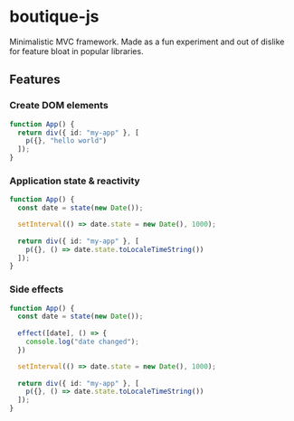 # boutique-js

Minimalistic MVC framework. Made as a fun experiment and out of dislike for feature bloat in popular libraries.

## Features

### Create DOM elements

```ts
function App() {
  return div({ id: "my-app" }, [
    p({}, "hello world")
  ]);
}
```

### Application state & reactivity

```ts
function App() {
  const date = state(new Date());

  setInterval(() => date.state = new Date(), 1000);
  
  return div({ id: "my-app" }, [
    p({}, () => date.state.toLocaleTimeString())
  ]);
}
```

### Side effects

```ts
function App() {
  const date = state(new Date());
  
  effect([date], () => {
    console.log("date changed");
  })

  setInterval(() => date.state = new Date(), 1000);
  
  return div({ id: "my-app" }, [
    p({}, () => date.state.toLocaleTimeString())
  ]);
}
```
